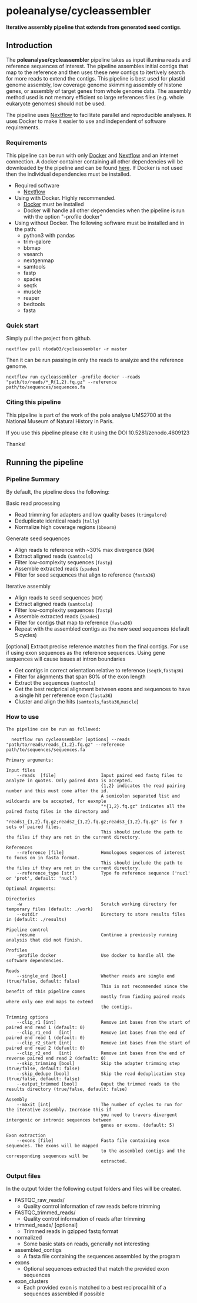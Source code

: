 
# poleanalyse/cycleassembler

**Iterative assembly pipeline that extends from generated seed contigs**.

## Introduction

The **poleanalyse/cycleassembler** pipeline takes as input illumina reads and reference sequences of interest. The pipeline assembles initial contigs that map to the reference and then uses these new contigs to itertively search for more reads to extend the contigs. This pipeline is best used for plastid genome assembly, low coverage genome skimming assembly of histone genes, or assembly of target genes from whole genome data. The assembly method used is not memory efficient so large references files (e.g. whole eukaryote genomes) should not be used.

The pipeline uses [Nextflow](https://www.nextflow.io) to facilitate parallel and reproducible analyses. It uses Docker to make it easier to use and independent of software requirements.

### Requirements

This pipeline can be run with only [Docker](https://docs.docker.com/engine/installation/) and [Nextflow](https://www.nextflow.io) and an internet connection. A docker container containing all other dependencies will be downloaded by the pipeline and can be found [here](https://hub.docker.com/repository/docker/poleanalyse/cycleassembler). If Docker is not used then the individual dependencies must be installed.

* Required software
    - [Nextflow](https://www.nextflow.io)
* Using with Docker. Highly recommended.
    - [Docker](https://docs.docker.com/engine/installation/) must be installed 
    - Docker will handle all other dependencies when the pipeline is run with the option "-profile docker"
* Using without Docker. The following software must be installed and in the path:
    - python3 with pandas
    - trim-galore
    - bbmap
    - vsearch
    - nextgenmap
    - samtools
    - fastp
    - spades
    - seqtk
    - muscle
    - reaper
    - bedtools
    - fasta

### Quick start

Simply pull the project from github.

`nextflow pull ntoda03/cycleassembler -r master`

Then it can be run passing in only the reads to analyze and the reference genome.

`nextflow run cycleassembler -profile docker --reads "path/to/reads/*_R{1,2}.fq.gz" --reference path/to/sequences/sequences.fa`

### Citing this pipeline

This pipeline is part of the work of the pole analyse UMS2700 at the National Museum of Natural History in Paris.

If you use this pipeline please cite it using the DOI 10.5281/zenodo.4609123

Thanks!

## Running the pipeline

### Pipeline Summary

By default, the pipeline does the following:

Basic read processing
* Read trimming for adapters and low quality bases (`trimgalore`)
* Deduplicate identical reads (`tally`)
* Normalize high coverage regions (`bbnorm`)

Generate seed sequences
 * Align reads to reference with ~30% max divergence (`NGM`)
 * Extract aligned reads (`samtools`)
 * Filter low-complexity sequences (`fastp`)
 * Assemble extracted reads (`spades`)
 * Filter for seed sequences that align to reference (`fasta36`)

Iterative assembly
 * Align reads to seed sequences (`NGM`)
 * Extract aligned reads (`samtools`)
 * Filter low-complexity sequences (`fastp`)
 * Assemble extracted reads (`spades`)
 * Filter for contigs that map to reference (`fasta36`)
 * Repeat with the assembled contigs as the new seed sequences (default 5 cycles)

[optional] Extract precise reference matches from the final contigs. For use if using exon sequences as the reference sequences. Using gene sequences will cause issues at intron boundaries
 * Get contigs in correct orientation relative to reference (`seqtk`,`fastq36`)
 * Filter for alignments that span 80% of the exon length
 * Extract the sequences (`samtools`)
 * Get the best reciprical alignment between exons and sequences to have a single hit per reference exon (`fasta36`)
 * Cluster and align the hits (`samtools`,`fasta36`,`muscle`)

### How to use

```
The pipeline can be run as followed:

  nextflow run cycleassembler [options] --reads "path/to/reads/reads_{1,2}.fq.gz" --reference path/to/sequences/sequences.fa

Primary arguments:

Input files
    --reads  [file]                 Input paired end fastq files to analyze in quotes. Only paired data is accepted.
                                    {1,2} indicates the read pairing number and this must come after the id.
                                    A semicolon separated list and wildcards are be accepted, for eaxmple
                                    "*{1,2}.fq.gz" indicates all the paired fastq files in the directory and
                                    "reads1_{1,2}.fq.gz;reads2_{1,2}.fq.gz;reads3_{1,2}.fq.gz" is for 3 sets of paired files.
                                    This should include the path to the files if they are not in the current directory.

References
    --reference [file]              Homologous sequences of interest to focus on in fasta format.
                                    This should include the path to the files if they are not in the current directory.
    --reference_type [str]          Type fo reference sequence ['nucl' or 'prot', default: 'nucl')

Optional Arguments:

Directories
    -w                              Scratch working directory for temporary files (default: ./work)
    --outdir                        Directory to store results files in (default: ./results)

Pipeline control
    -resume                         Continue a previously running analysis that did not finish.
    
Profiles
    -profile docker                 Use docker to handle all the software dependencies. 

Reads
    --single_end [bool]             Whether reads are single end (true/false, default: false)
                                    This is not recommended since the benefit of this pipeline comes
                                    mostly from finding paired reads where only one end maps to extend
                                    the contigs.

Trimming options
    --clip_r1 [int]                 Remove int bases from the start of paired end read 1 (default: 0)
    --clip_r1_end   [int]           Remove int bases from the end of paired end read 1 (default: 0)
    --clip_r2_start [int]           Remove int bases from the start of paired end read 2 (default: 0)
    --clip_r2_end   [int]           Remove int bases from the end of reverse paired end read 2 (default: 0)
    --skip_trimming [bool]          Skip the adapter trimming step (true/false, default: false)
    --skip_dedupe [bool]            Skip the read deduplication step (true/false, default: false)
    --output_trimmed [bool]         Ouput the trimmed reads to the results directory (true/false, default: false)

Assembly 
    --maxit [int]                   The number of cycles to run for the iterative assembly. Increase this if
                                    you need to travers divergent intergenic or intronic sequences between 
                                    genes or exons. (default: 5)

Exon extraction
    --exons [file]                  Fasta file containing exon sequences. The exons will be mapped
                                    to the assembled contigs and the corresponding sequences will be
                                    extracted.
```

### Output files

In the output folder the following output folders and files will be created.

* FASTQC_raw_reads/ 
    - Quality control information of raw reads before trimming
* FASTQC_trimmed_reads/ 
    - Quality control information of reads after trimming
* trimmed_reads/ [optional] 
    - Trimmed reads in gzipped fastq format
* normalized
    - Some basic stats on reads, generally not interesting
* assembled_contigs
    - A fasta file containing the sequences assembled by the program
* exons
    - Optional sequences extracted that match the provided exon sequences
* exon_clusters
    - Each provided exon is matched to a best reciprocal hit of a sequences assembled if possible
